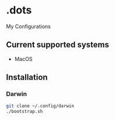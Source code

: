 # .dots

My Configurations

## Current supported systems

- MacOS

## Installation

### Darwin

```bash
git clone ~/.config/darwin
./bootstrap.sh
```

